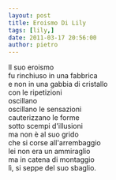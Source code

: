 ```yaml
---
layout: post
title: Eroismo Di Lily
tags: [lily,]
date: 2011-03-17 20:56:00
author: pietro
---
```

<div dir="ltr" style="text-align: left">Il suo eroismo<br/>fu rinchiuso in una fabbrica<br/>e non in una gabbia di cristallo<br/>con le ripetizioni<br/>oscillano<br/>oscillano le sensazioni<br/>cauterizzano le forme<br/>sotto scempi d'illusioni<br/>ma non è al suo grido<br/>che si corse all'arrembaggio<br/>lei non era un ammiraglio<br/>ma in catena di montaggio<br/>lì, si seppe del suo sbaglio.<br/>
